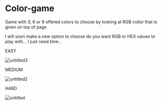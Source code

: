 # Color-game
Game with 3, 6 or 9 offered colors to choose by looking at RGB collor that is given on top of page 

I will soon make a new option to choose do you want RGB or HEX values to play with... I just need time..

EASY

![untitled3](https://user-images.githubusercontent.com/31318398/31197332-06728e10-a951-11e7-8ff4-0af55445f058.png)


MEDIUM

![untitled2](https://user-images.githubusercontent.com/31318398/31197334-06bf4598-a951-11e7-9d20-098c353160e6.png)

HARD

![untitled](https://user-images.githubusercontent.com/31318398/31197333-069afbf2-a951-11e7-8a08-861ce242b06d.png)


